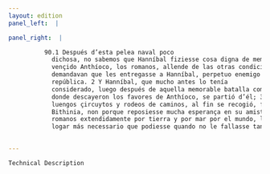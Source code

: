 ```yaml
---
layout: edition
panel_left:  |

panel_right:  |

          90.1 Después d’esta pelea naval poco
            dichosa, no sabemos que Hanníbal fiziesse cosa digna de memoria. Ca
            vençido Anthíoco, los romanos, allende de las otras condiciones que posieron al rey,
            demandavan que les entregasse a Hanníbal, perpetuo enemigo de su
            república. 2 Y Hanníbal, que mucho antes lo tenía
            considerado, luego después de aquella memorable batalla cometida çerca de Magnesia,
            donde descayeron los favores de Anthíoco, se partió d’él; 3 y después de
            luengos çircuytos y rodeos de caminos, al fin se recogió, fuyendo a Prusia, rey de
            Bithinia, non porque reposiesse mucha esperança en su amistad, mas porque señoreando los
            romanos extendidamente por tierra y por mar por el mundo, le parecía deverse acojer al
            logar más necessario que podiesse quando no le fallasse tan seguro como quesiesse.
        

---
```



    Technical Description
